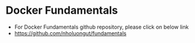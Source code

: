 # Docker Fundamentals
- For Docker Fundamentals github repository, please click on below link
- https://github.com/nholuongut/fundamentals

